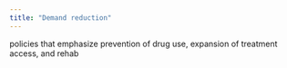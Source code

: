 ```yaml
---
title: "Demand reduction"
---
```

policies that emphasize prevention of drug use, expansion of treatment access, and rehab

